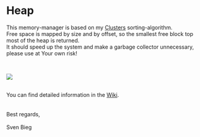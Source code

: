 <h1>Heap</h1>

<p>
This memory-manager is based on my <a href="http://www.github.com/svenbieg/clusters">Clusters</a> sorting-algorithm.<br />
Free space is mapped by size and by offset, so the smallest free block top most of the heap is returned.<br />
It should speed up the system and make a garbage collector unnecessary, please use at Your own risk!
</p><br />

<img src="https://github.com/svenbieg/Heap/assets/12587394/20f9e75f-6bd3-4a2b-8b9d-996acca5416f" /><br />
<br />

<p>
You can find detailed information in the <a href="https://github.com/svenbieg/Heap/wiki">Wiki</a>.<br />
<br /><br />
Best regards,<br />
<br />
Sven Bieg
</p><br />

<br /><br /><br /><br /><br />
